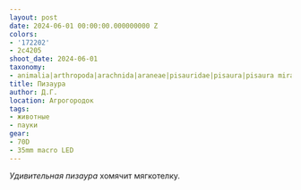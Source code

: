 ```yaml
---
layout: post
date: 2024-06-01 00:00:00.000000000 Z
colors:
- '172202'
- 2c4205
shoot_date: 2024-06-01
taxonomy:
- animalia|arthropoda|arachnida|araneae|pisauridae|pisaura|pisaura mirabilis
title: Пизаура
author: Д.Г.
location: Агрогородок
tags:
- животные
- пауки
gear:
- 70D
- 35mm macro LED
---
```

_Удивительная пизаура_ хомячит мягкотелку.

